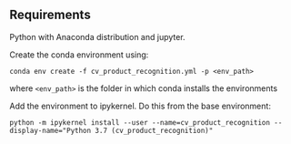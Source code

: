 ## Requirements #####
Python with Anaconda distribution and jupyter.

Create the conda environment using:
```console
conda env create -f cv_product_recognition.yml -p <env_path>
```
where ``<env_path>`` is the folder in which conda installs the environments

Add the environment to ipykernel. Do this from the base environment:
```console
python -m ipykernel install --user --name=cv_product_recognition --display-name="Python 3.7 (cv_product_recognition)"
```